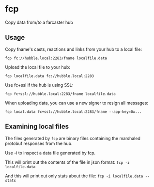 # fcp

Copy data from/to a farcaster hub

## Usage

Copy fname's casts, reactions and links from your hub to a local file:

`fcp fc://hubble.local:2283/fname localfile.data`

Upload the local file to your hub:

`fcp localfile.data fc://hubble.local:2283`

Use fc+ssl if the hub is using SSL:

`fcp fc+ssl://hubble.local:2283/fname localfile.data`

When uploading data, you can use a new signer to resign all messages:

`fcp local.data fc+ssl://hubble.local:2283/fname --app-key=0x...`

## Examining local files

The files generated by `fcp` are binary files containing the marshaled
protobuf responses from the hub.

Use -i to inspect a data file generated by fcp.

This will print out the contents of the file in json format:
`fcp -i localfile.data`

And this will print out only stats about the file:
`fcp -i localfile.data --stats`
